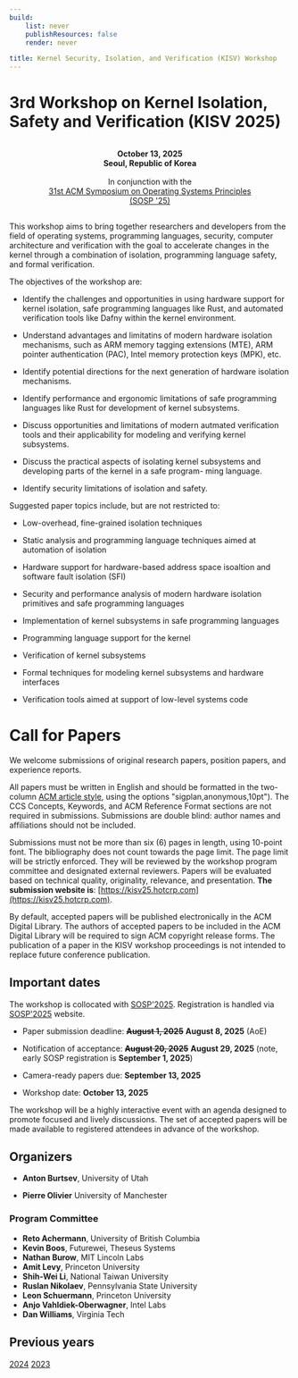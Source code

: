 ```yaml
---
build:
    list: never
    publishResources: false
    render: never

title: Kernel Security, Isolation, and Verification (KISV) Workshop
---
```


# 3rd Workshop on Kernel Isolation, Safety and Verification (KISV 2025)

<style>
.box {
    border-radius: 0.5em;
}

.dark .box {
    border-radius: 0.5em;
}

.important {
    text-align: center;
    padding-top: 1em;
    padding-bottom: 1em;
    line-height: 120%;
    font-size: 100%;
    margin: 0 auto;
}

.width50 {
    width: 80%;
}
</style>

<div class="important box width50">
    <b>October 13, 2025<br>
    Seoul, Republic of Korea<br><br></b>
    In conjunction with the<br>
    <a href="https://sigops.org/s/conferences/sosp/2025/">31st ACM Symposium on Operating Systems Principles (SOSP '25)</a>
</div>

This workshop aims to bring together researchers and developers from the field of
operating systems, programming languages, security, computer architecture and
verification with the goal to accelerate changes in the kernel through a
combination of isolation, programming language safety, and formal verification.

The objectives of the workshop are:

* Identify the challenges and opportunities in using hardware support for
kernel isolation, safe programming languages like Rust, and automated
verification tools like Dafny within the kernel environment.

* Understand advantages and limitatins of modern hardware isolation mechanisms,
such as ARM memory tagging extensions (MTE), ARM pointer authentication (PAC),
Intel memory protection keys (MPK), etc.

* Identify potential directions for the next generation of hardware isolation
  mechanisms.

* Identify performance and ergonomic limitations of safe programming languages
  like Rust for development of kernel subsystems.

* Discuss opportunities and limitations of modern autmated verification tools
  and their applicability for modeling and verifying kernel subsystems.

* Discuss the practical aspects of isolating kernel subsystems and developing
  parts of the kernel in a safe program- ming language.

* Identify security limitations of isolation and safety.

Suggested paper topics include, but are not restricted to:

* Low-overhead, fine-grained isolation techniques

* Static analysis and programming language techniques aimed at automation of
  isolation

* Hardware support for hardware-based address space isoaltion and software
  fault isolation (SFI)

* Security and performance analysis of modern hardware isolation primitives and
  safe programming languages

* Implementation of kernel subsystems in safe programming languages

* Programming language support for the kernel

* Verification of kernel subsystems

* Formal techniques for modeling kernel subsystems and hardware interfaces

* Verification tools aimed at support of low-level systems code


# Call for Papers

We welcome submissions of original research papers, position papers, and
experience reports.

All papers must be written in English and should be formatted in the two-column
[ACM article style](https://www.acm.org/publications/proceedings-template/),
using the options "sigplan,anonymous,10pt"). The CCS Concepts, Keywords, and
ACM Reference Format sections are not required in submissions. Submissions are
double blind: author names and affiliations should not be included.

Submissions must not be more than six (6) pages in length, using 10-point font.
The bibliography does not count towards the page limit. The page limit will be
strictly enforced. They will be reviewed by the workshop program committee and
designated external reviewers. Papers will be evaluated based on technical
quality, originality, relevance, and presentation. **The submission website is**:
[https://kisv25.hotcrp.com](https://kisv25.hotcrp.com).

By default, accepted papers will be published electronically in the ACM Digital
Library. The authors of accepted papers to be included in the ACM Digital
Library will be required to sign ACM copyright release forms. The publication
of a paper in the KISV workshop proceedings is not intended to replace future
conference publication. 

## Important dates

The workshop is collocated with [SOSP'2025](https://sigops.org/s/conferences/sosp/2025/).
Registration is handled via [SOSP'2025](https://sigops.org/s/conferences/sosp/2025/) website.

* Paper submission deadline: ~~**August 1, 2025**~~ **August 8, 2025** (AoE)

* Notification of acceptance: ~~**August 20, 2025**~~ **August 29, 2025** (note, early SOSP registration is **September 1, 2025**)

* Camera-ready papers due: **September 13, 2025**

* Workshop date: **October 13, 2025**

The workshop will be a highly interactive event with an agenda designed to
promote focused and lively discussions. The set of accepted papers will be made
available to registered attendees in advance of the workshop.


## Organizers 

* **Anton Burtsev**, University of Utah

* **Pierre Olivier** University of Manchester

### Program Committee

* **Reto Achermann**, University of British Columbia
* **Kevin Boos**, Futurewei, Theseus Systems
* **Nathan Burow**, MIT Lincoln Labs
* **Amit Levy**, Princeton University
* **Shih-Wei Li**, National Taiwan University
* **Ruslan Nikolaev**, Pennsylvania State University
* **Leon Schuermann**, Princeton University
* **Anjo Vahldiek-Oberwagner**, Intel Labs
* **Dan Williams**, Virginia Tech

## Previous years

[2024](https://kisv-workshop.github.io/archive/2024/)
[2023](https://kisv-workshop.github.io/archive/2023/)
